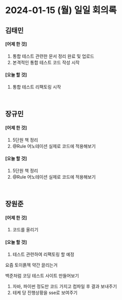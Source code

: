 # 2024-01-15 (월) 일일 회의록

## 김태민

#### [어제 한 것]

1. 통합 테스트 관련한 문서 정리 완료 및 업로드
2. 본격적인 통합 테스트 코드 작성 시작

#### [오늘 할 것]

1. 통합 테스트 리팩토링 시작

<br>

## 장규민

#### [어제 한 것]

1. 5단원 책 정리
2. @Rule 어노테이션 실제로 코드에 적용해보기

#### [오늘 할 것]

1. 5단원 책 정리
2. @Rule 어노테이션 실제로 코드에 적용해보기

<br>

## 장원준

#### [어제 한 것]

1. 코드를 올리기

#### [오늘 할 것]

1. 테스트 관련하여 리팩토링 할 예정

요즘 토이픍젝 약간 끌리는거

백준처럼 코딩 테스트 사이트 만들어보기

1. 자바, 파이썬 정도만 코드 가지고 컴파일 후 결과 보내주기
2. 테케 당 진행상황을 sse로 보여주기
